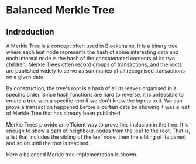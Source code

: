 # Balanced Merkle Tree

## Indroduction
A Merkle Tree is a concept often used in Blockchains.
It is a binary tree where each leaf node represents the hash of some interesting data
and each internal node is the hash of the concatenated contents of its two children.
Merkle Trees often record groups of transactions, and the roots are published widely to
serve as summaries of all recognised transactions on a given date.

By construction, the tree's root is a hash of all its leaves organised in a specific order.
Since hash functions are hard to reverse, it is unfeasible to create a tree with a specific
root if we don't know the inputs to it.
We can prove a transaction happened before a certain date by showing it was a leaf of Merkle Tree
that has already been published.

Merkle Trees provide an efficient way to prove this inclusion in the tree.
It is enough to show a path of neighbour-nodes from the leaf to the root.
That is, a list that includes the sibling of the leaf node, then the sibling of its parent and so on until the root is reached.

Here a balanced Merkle tree implementation is shown.


